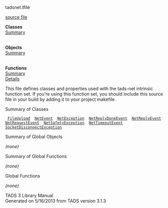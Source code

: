 <span class="title">tadsnet.t</span><span class="type">file</span>

[source file](../source/tadsnet.t.html)

**Classes**  
[Summary](#_ClassSummary_)  
 

**Objects**  
[Summary](#_ObjectSummary_)  
 

**Functions**  
[Summary](#_FunctionSummary_)  
[Details](#_Functions_)

<div class="fdesc">

This file defines classes and properties used with the tads-net
intrinsic function set. If you're using this function set, you should
include this source file in your build by adding it to your project
makefile.

</div>

<span id="_ClassSummary_"></span>

<div class="mjhd">

<span class="hdln">Summary of Classes</span>  

</div>

` `[`FileUpload`](../object/FileUpload.html)`  `[`NetEvent`](../object/NetEvent.html)`  `[`NetException`](../object/NetException.html)`  `[`NetReplyDoneEvent`](../object/NetReplyDoneEvent.html)`  `[`NetReplyEvent`](../object/NetReplyEvent.html)`  `[`NetRequestEvent`](../object/NetRequestEvent.html)`  `[`NetSafetyException`](../object/NetSafetyException.html)`  `[`NetTimeoutEvent`](../object/NetTimeoutEvent.html)`  `[`SocketDisconnectException`](../object/SocketDisconnectException.html)`  `
<span id="_ObjectSummary_"></span>

<div class="mjhd">

<span class="hdln">Summary of Global Objects</span>  

</div>

*(none)* <span id="FunctionSummary_"></span>

<div class="mjhd">

<span class="hdln">Summary of Global Functions</span>  

</div>

*(none)* <span id="_Functions_"></span>

<div class="mjhd">

<span class="hdln">Global Functions</span>  

</div>

*(none)*

<div class="ftr">

TADS 3 Library Manual  
Generated on 5/16/2013 from TADS version 3.1.3

</div>
